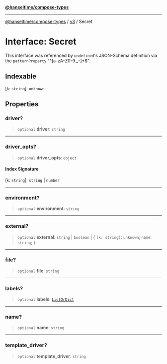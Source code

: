 [**@hanseltime/compose-types**](../../../../README.md)

***

[@hanseltime/compose-types](../../../../README.md) / [v3](../README.md) / Secret

# Interface: Secret

This interface was referenced by `undefined`'s JSON-Schema definition
via the `patternProperty` "^[a-zA-Z0-9._-]+$".

## Indexable

\[`k`: `string`\]: `unknown`

## Properties

### driver?

> `optional` **driver**: `string`

***

### driver\_opts?

> `optional` **driver\_opts**: `object`

#### Index Signature

\[`k`: `string`\]: `string` \| `number`

***

### environment?

> `optional` **environment**: `string`

***

### external?

> `optional` **external**: `string` \| `boolean` \| \{ `[k: string]`: `unknown`;  `name`: `string`; \}

***

### file?

> `optional` **file**: `string`

***

### labels?

> `optional` **labels**: [`ListOrDict`](../type-aliases/ListOrDict.md)

***

### name?

> `optional` **name**: `string`

***

### template\_driver?

> `optional` **template\_driver**: `string`
